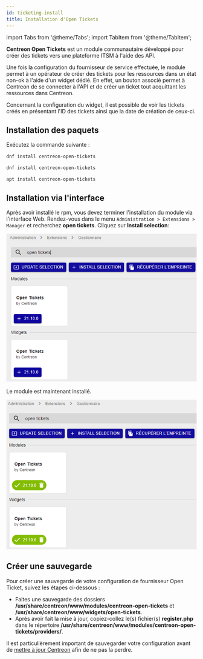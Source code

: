 ```yaml
---
id: ticketing-install
title: Installation d'Open Tickets
---
```


import Tabs from '@theme/Tabs';
import TabItem from '@theme/TabItem';

**Centreon Open Tickets** est un module communautaire développé pour
créer des tickets vers une plateforme ITSM à l'aide des API.

Une fois la configuration du fournisseur de service effectuée, le module
permet à un opérateur de créer des tickets pour les ressources dans un
état non-ok à l'aide d'un widget dédié. En effet, un bouton associé
permet à Centreon de se connecter à l'API et de créer un ticket tout
acquittant les ressources dans Centreon.

Concernant la configuration du widget, il est possible de voir les
tickets créés en présentant l'ID des tickets ainsi que la date de
création de ceux-ci.

## Installation des paquets

Exécutez la commande suivante :

<Tabs groupId="sync">
<TabItem value="Alma / RHEL / Oracle Linux 8" label="Alma / RHEL / Oracle Linux 8">

``` shell
dnf install centreon-open-tickets
```

</TabItem>
<TabItem value="Alma / RHEL / Oracle Linux 9" label="Alma / RHEL / Oracle Linux 9">

``` shell
dnf install centreon-open-tickets
```

</TabItem>
<TabItem value="Debian 11" label="Debian 11">

``` shell
apt install centreon-open-tickets
```

</TabItem>
</Tabs>

## Installation via l'interface

Après avoir installé le rpm, vous devez terminer l'installation du
module via l'interface Web. Rendez-vous dans le menu
`Administration > Extensions > Manager` et recherchez **open tickets**.
Cliquez sur **Install selection**:

![image](../assets/alerts/open_tickets_install_01.png)

Le module est maintenant installé.

![image](../assets/alerts/open_tickets_install_02.png)

## Créer une sauvegarde

Pour créer une sauvegarde de votre configuration de fournisseur Open Ticket, suivez les étapes ci-dessous : 

* Faites une sauvegarde des dossiers **/usr/share/centreon/www/modules/centreon-open-tickets** et **/usr/share/centreon/www/widgets/open-tickets**.
* Après avoir fait la mise à jour, copiez-collez le(s) fichier(s) **register.php** dans le répertoire **/usr/share/centreon/www/modules/centreon-open-tickets/providers/**.

Il est particulièrement important de sauvegarder votre configuration avant de [mettre à jour Centreon](../update/update-centreon-platform.md) afin de ne pas la perdre.

